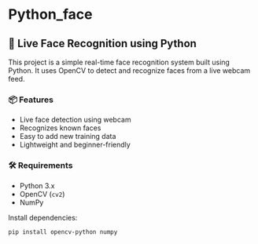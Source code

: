 # Python_face

## 👀 Live Face Recognition using Python

This project is a simple real-time face recognition system built using Python. It uses OpenCV to detect and recognize faces from a live webcam feed.

### 📦 Features
- Live face detection using webcam
- Recognizes known faces
- Easy to add new training data
- Lightweight and beginner-friendly

### 🛠️ Requirements
- Python 3.x
- OpenCV (`cv2`)
- NumPy

Install dependencies:
```bash
pip install opencv-python numpy
